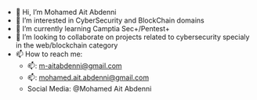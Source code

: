 - 👋 Hi, I’m Mohamed Ait Abdenni
- 👀 I’m interested in CyberSecurity and BlockChain domains
- 🌱 I’m currently learning Camptia Sec+/Pentest+
- 💞️ I’m looking to collaborate on projects related to cybersecurity specialy in the web/blockchain category
- 📫 How to reach me:
  - 📫: m-aitabdenni@gmail.com 
  - 📫: mohamed.ait.abdenni@gmail.com
  - Social Media: @Mohamed Ait Abdenni 

<!---
iota00/iota00 is a ✨ special ✨ repository because its `README.md` (this file) appears on your GitHub profile.
You can click the Preview link to take a look at your changes.
--->
